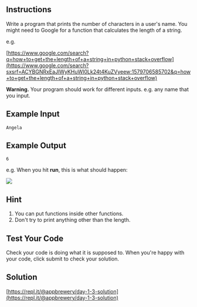 
## Instructions

Write a program that prints the number of characters in a user's name. You might need to Google for a function that calculates the length of a string.

e.g.

[https://www.google.com/search?q=how+to+get+the+length+of+a+string+in+python+stack+overflow](https://www.google.com/search?sxsrf=ACYBGNRxEaJIWyKHuWI0Lk24t4KuZVyeew:1579706585702&q=how+to+get+the+length+of+a+string+in+python+stack+overflow)

**Warning.**  Your program should work for different inputs. e.g. any name that you input.

## Example Input

```plaintext
Angela

```

## Example Output

```plaintext
6

```

e.g. When you hit  **run**, this is what should happen:

![](https://cdn.fs.teachablecdn.com/opevxYZSTM2ZHjbAX3XV)

## Hint

1.  You can put functions inside other functions.
2.  Don't try to print anything other than the length.

## Test Your Code

Check your code is doing what it is supposed to. When you're happy with your code, click submit to check your solution.

## Solution

[https://repl.it/@appbrewery/day-1-3-solution](https://repl.it/@appbrewery/day-1-3-solution)
